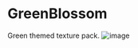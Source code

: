 # GreenBlossom
Green themed texture pack.
![image](https://user-images.githubusercontent.com/85902537/164997250-f5b42731-48c0-4d12-9069-4c1dc7fb72fc.png)
